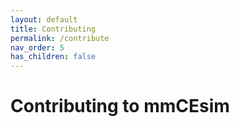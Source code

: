```yaml
---
layout: default
title: Contributing
permalink: /contribute
nav_order: 5
has_children: false
---
```


# Contributing to mmCEsim
